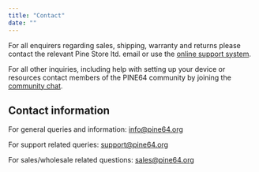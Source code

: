 ```yaml
---
title: "Contact"
date: ""
---
```


For all enquirers regarding sales, shipping, warranty and returns please contact the relevant Pine Store ltd. email or use the [online support system](https://support.pine64.org/).

For all other inquiries, including help with setting up your device or resources contact members of the PINE64 community by joining the [community chat](/community/).

## Contact information

For general queries and information: info@pine64.org

For support related queries: support@pine64.org

For sales/wholesale related questions: sales@pine64.org
